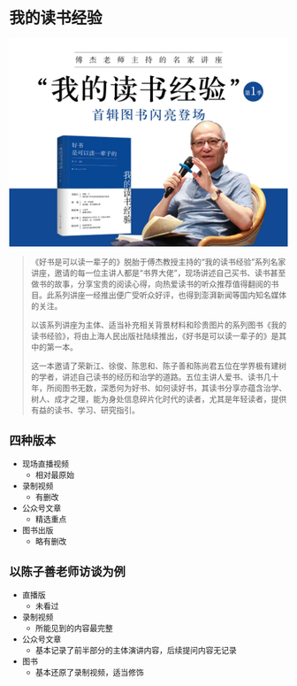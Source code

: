 # 我的读书经验

![book1](./img/book1.jpeg)

> 《好书是可以读一辈子的》脱胎于傅杰教授主持的“我的读书经验”系列名家讲座，邀请的每一位主讲人都是“书界大佬”，现场讲述自己买书、读书甚至做书的故事，分享宝贵的阅读心得，向热爱读书的听众推荐值得翻阅的书目。此系列讲座一经推出便广受听众好评，也得到澎湃新闻等国内知名媒体的关注。
> 
> 以该系列讲座为主体、适当补充相关背景材料和珍贵图片的系列图书《我的读书经验》，将由上海人民出版社陆续推出，《好书是可以读一辈子的》是其中的第一本。
> 
> 这一本邀请了荣新江、徐俊、陈思和、陈子善和陈尚君五位在学界极有建树的学者，讲述自己读书的经历和治学的道路。五位主讲人爱书、读书几十年，所阅图书无数，深悉何为好书、如何读好书，其读书分享亦蕴含治学、树人、成才之理，能为身处信息碎片化时代的读者，尤其是年轻读者，提供有益的读书、学习、研究指引。

## 四种版本
- 现场直播视频
    - 相对最原始
- 录制视频
    - 有删改
- 公众号文章
    - 精选重点
- 图书出版
    - 略有删改

## 以陈子善老师访谈为例
- 直播版
    - 未看过
- 录制视频
    - 所能见到的内容最完整
- 公众号文章
    - 基本记录了前半部分的主体演讲内容，后续提问内容无记录
- 图书
    - 基本还原了录制视频，适当修饰

